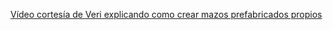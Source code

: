 [Vídeo cortesía de Veri explicando como crear mazos prefabricados propios](https://www.youtube.com/watch?v=6b9kwPYSIHk)